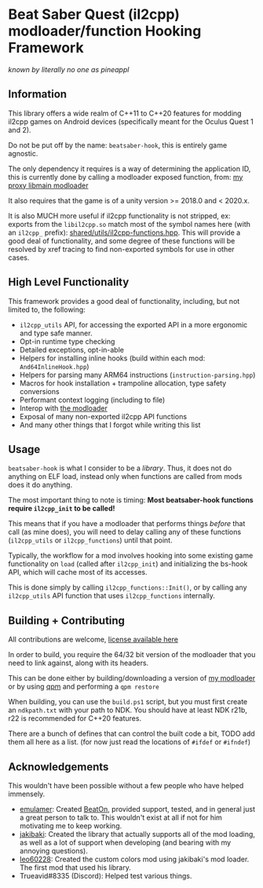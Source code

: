 # Beat Saber Quest (il2cpp) modloader/function Hooking Framework

_known by literally no one as pineappl_

## Information

This library offers a wide realm of C++11 to C++20 features for modding il2cpp games on Android devices (specifically meant for the Oculus Quest 1 and 2).

Do not be put off by the name: `beatsaber-hook`, this is entirely game agnostic.

The only dependency it requires is a way of determining the application ID, this is currently done by calling a modloader exposed function, from: [my proxy libmain modloader](https://github.com/sc2ad/QuestLoader/tree/staticModloader)

It also requires that the game is of a unity version >= 2018.0 and < 2020.x.

It is also MUCH more useful if il2cpp functionality is not stripped, ex: exports from the `libil2cpp.so` match most of the symbol names here (with an `il2cpp_` prefix): [shared/utils/il2cpp-functions.hpp](https://github.com/sc2ad/beatsaber-hook/blob/master/shared/utils/il2cpp-functions.hpp#L89).
This will provide a good deal of functionality, and some degree of these functions will be resolved by xref tracing to find non-exported symbols for use in other cases.

## High Level Functionality

This framework provides a good deal of functionality, including, but not limited to, the following:

- `il2cpp_utils` API, for accessing the exported API in a more ergonomic and type safe manner.
- Opt-in runtime type checking
- Detailed exceptions, opt-in-able
- Helpers for installing inline hooks (build within each mod: `And64InlineHook.hpp`)
- Helpers for parsing many ARM64 instructions (`instruction-parsing.hpp`)
- Macros for hook installation + trampoline allocation, type safety conversions
- Performant context logging (including to file)
- Interop with [the modloader](https://github.com/sc2ad/QuestLoader/tree/staticModloader)
- Exposal of many non-exported il2cpp API functions
- And many other things that I forgot while writing this list

## Usage

`beatsaber-hook` is what I consider to be a _library_. Thus, it does not do anything on ELF load, instead only when functions are called from mods does it do anything.

The most important thing to note is timing: **Most beatsaber-hook functions require `il2cpp_init` to be called!**

This means that if you have a modloader that performs things _before_ that call (as mine does), you will need to delay calling any of these functions (`il2cpp_utils` or `il2cpp_functions`) until that point.

Typically, the workflow for a mod involves hooking into some existing game functionality on `load` (called after `il2cpp_init`) and initializing the bs-hook API, which will cache most of its accesses.

This is done simply by calling `il2cpp_functions::Init()`, or by calling any `il2cpp_utils` API function that uses `il2cpp_functions` internally.

## Building + Contributing

All contributions are welcome, [license available here](https://github.com/sc2ad/beatsaber-hook/blob/master/LICENSE)

In order to build, you require the 64/32 bit version of the modloader that you need to link against, along with its headers.

This can be done either by building/downloading a version of [my modloader](https://github.com/sc2ad/QuestLoader/tree/staticModloader) or by using [qpm](https://github.com/sc2ad/QuestPackageManager) and performing a `qpm restore`

When building, you can use the `build.ps1` script, but you must first create an `ndkpath.txt` with your path to NDK. You should have at least NDK r21b, r22 is recommended for C++20 features.

There are a bunch of defines that can control the built code a bit, TODO add them all here as a list. (for now just read the locations of `#ifdef` or `#ifndef`)

## Acknowledgements

This wouldn't have been possible without a few people who have helped immensely.

- [emulamer](https://github.com/emulamer/): Created [BeatOn](https://github.com/emulamer/BeatOn), provided support, tested, and in general just a great person to talk to. This wouldn't exist at all if not for him motivating me to keep working.
- [jakibaki](https://github.com/jakibaki/): Created the library that actually supports all of the mod loading, as well as a lot of support when developing (and bearing with my annoying questions).
- [leo60228](https://github.com/leo60228): Created the custom colors mod using jakibaki's mod loader. The first mod that used his library.
- Trueavid#8335 (Discord): Helped test various things.

